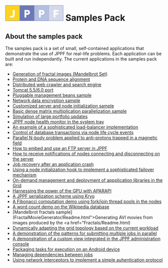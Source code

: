 # [<img src="shared/images/logo2.gif" border="0" alt="JPPF"/>](http://www.jppf.org) **Samples Pack**

## About the samples pack

The samples pack is a set of small, self-contained applications that demonstrate the use of JPPF for real-life problems.
Each application can be built and run independantly.
The current applications in the samples pack are:

* [Generation of fractal images (Mandelbrot Set)](Fractals/Readme.html)
* [Protein and DNA sequence alignment](SequenceAlignment/Readme.html)
* [Distributed web crawler and search engine](WebSearchEngine/Readme.html)
* [Tomcat 5.5/6.0 port](TomcatPort/Readme.html)
* [Pluggable management beans sample](CustomMBeans/Readme.html)
* [Network data encryption sample](DataEncryption/Readme.html)
* [Customized server and node initialization sample](StartupClasses/Readme.html)
* [Basic dense matrix multiplication parallelization sample](MatrixMultiplication/Readme.html)
* [Simulation of large portfolio updates](DataDependency/Readme.html)
* [JPPF node health monitor in the system tray](NodeTray/Readme.html)
* [An example of a sophisticated load-balancer implementation](CustomLoadBalancer/Readme.html)
* [Control of database transactions via node life cycle events](NodeLifeCycle/Readme.html)
* [Parallel N-body problem applied to anti-protons trapped in a  magnetic field](Nbody/Readme.html)
* [How to embed and use an FTP server in JPPF](FTPServer/Readme.html)
* [How to receive notifications of nodes connecting and disconnecting on the server](NodeConnectionEvents/Readme.html)
* [Job recovery after an application crash](JobRecovery/Readme.html)
* [Using a node initialization hook to implement a sophisticated failover mechanism](InitializationHook/Readme.html)
* [On-demand management and deployment of appplication libraries in the Grid](ExtendedClassLoading/Readme.html)
* [Harnessing the power of the GPU with APARAPI](GPU/Readme.html)
* [A JPPF serialization scheme using Kryo](KryoSerializer/Readme.html)
* [A Fibonacci computation demo using fork/join thread pools in the nodes](ForkJoinNodeExecutor/Readme.html)
* [A word count demo on the Wikipedia database](WordCount/Readme.html)
* [Mandelbrot fractals sample](FractalMovieGenerator/Readme.html">Generating AVI movies</a> from images produced by the <a href="Fractals/Readme.html)
* [Dynamically adapting the grid topology based on the current workload](AdaptiveGrid/Readme.html)
* [A demonstration of the patterns for submitting multiple jobs in parallel](ConcurrentJobs/Readme.html)
* [A demonstration of a custom view integrated in the JPPF administration console](PluggableView/Readme.html)
* [Packaging tasks for execution on an Android device](AndroidDemo/Readme.html)
* [Managing dependencies between jobs](JobDependencies/Readme.html)
* [Using network interceptors to implement a simple auhentication protocol](NetworkInterceptor/Readme.html)

